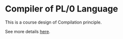 # Compiler of PL/0 Language

This is a course design of Compilation principle.

See more details [here](https://github.com/MrDuGitHub/Compiler/blob/master/%E7%BC%96%E8%AF%91%E5%8E%9F%E7%90%86%E5%AE%9E%E9%AA%8C%E6%8A%A5%E5%91%8A.pdf).
